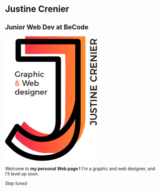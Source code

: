 # Justine Crenier
## Junior Web Dev at BeCode

![Logo Justine Crenier](/img/logo.png)

Welcome to **my personal Web page !**
I'm a graphic and web designer, and I'll level up soon.

*Stay tuned*
